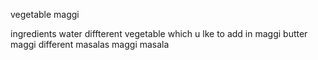 vegetable maggi

ingredients
water
diffterent vegetable which u lke to add in maggi 
butter
maggi
different masalas
maggi masala
